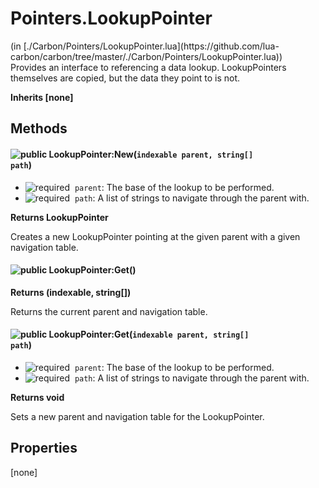 <h1 class="class-title">Pointers.LookupPointer</h1>
<span class="file-link">(in [./Carbon/Pointers/LookupPointer.lua](https://github.com/lua-carbon/carbon/tree/master/./Carbon/Pointers/LookupPointer.lua))</span><br/>
Provides an interface to referencing a data lookup.
LookupPointers themselves are copied, but the data they point to is not.

**Inherits [none]**

## Methods
#### ![public](https://img.shields.io/badge/%20-public-11b237.svg?style=flat-square) LookupPointer:New(<code>indexable parent, string[] path</code>)
- ![required](https://img.shields.io/badge/%20-required-ff9600.svg?style=flat-square)&nbsp;&nbsp;`parent`: The base of the lookup to be performed.
- ![required](https://img.shields.io/badge/%20-required-ff9600.svg?style=flat-square)&nbsp;&nbsp;`path`: A list of strings to navigate through the parent with.

**Returns  LookupPointer**

Creates a new LookupPointer pointing at the given parent with a given navigation table.


#### ![public](https://img.shields.io/badge/%20-public-11b237.svg?style=flat-square) LookupPointer:Get()


**Returns  (indexable, string[])**

Returns the current parent and navigation table.


#### ![public](https://img.shields.io/badge/%20-public-11b237.svg?style=flat-square) LookupPointer:Get(<code>indexable parent, string[] path</code>)
- ![required](https://img.shields.io/badge/%20-required-ff9600.svg?style=flat-square)&nbsp;&nbsp;`parent`: The base of the lookup to be performed.
- ![required](https://img.shields.io/badge/%20-required-ff9600.svg?style=flat-square)&nbsp;&nbsp;`path`: A list of strings to navigate through the parent with.

**Returns  void**

Sets a new parent and navigation table for the LookupPointer.


## Properties
[none]
